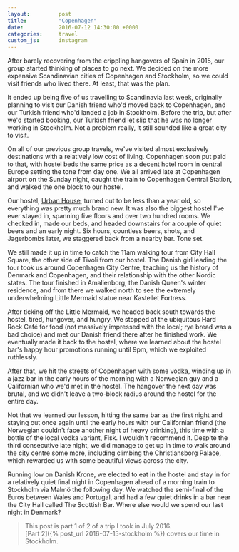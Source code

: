 ```yaml
---
layout:         post
title:          "Copenhagen"
date:           2016-07-12 14:30:00 +0000
categories:     travel
custom_js:      instagram
---
```


After barely recovering from the crippling hangovers of Spain in 2015, our group started thinking of places to go next. We decided on the more expensive Scandinavian cities of Copenhagen and Stockholm, so we could visit friends who lived there. At least, that was the plan.

<!-- Read More -->

It ended up being five of us travelling to Scandinavia last week, originally planning to visit our Danish friend who'd moved back to Copenhagen, and our Turkish friend who'd landed a job in Stockholm. Before the trip, but after we'd started booking, our Turkish friend let slip that he was no longer working in Stockholm. Not a problem really, it still sounded like a great city to visit.

On all of our previous group travels, we've visited almost exclusively destinations with a relatively low cost of living. Copenhagen soon put paid to that, with hostel beds the same price as a decent hotel room in central Europe setting the tone from day one. We all arrived late at Copenhagen airport on the Sunday night, caught the train to Copenhagen Central Station, and walked the one block to our hostel.

Our hostel, [Urban House][urban-house-link], turned out to be less than a year old, so everything was pretty much brand new. It was also the biggest hostel I've ever stayed in, spanning five floors and over two hundred rooms. We checked in, made our beds, and headed downstairs for a couple of quiet beers and an early night. Six hours, countless beers, shots, and Jagerbombs later, we staggered back from a nearby bar. Tone set.

We still made it up in time to catch the 11am walking tour from City Hall Square, the other side of Tivoli from our hostel. The Danish girl leading the tour took us around Copenhagen City Centre, teaching us the history of Denmark and Copenhagen, and their relationship with the other Nordic states. The tour finished in Amalienborg, the Danish Queen's winter residence, and from there we walked north to see the extremely underwhelming Little Mermaid statue near Kastellet Fortress.

<div class="instagram-container">
    <blockquote class="instagram-media" data-instgrm-captioned data-instgrm-version="6">
        <a href="https://www.instagram.com/p/BHcTZUKA2uv/" target="_blank"></a>
    </blockquote>
</div>

After ticking off the Little Mermaid, we headed back south towards the hostel, tired, hungover, and hungry. We stopped at the ubiquitous Hard Rock Café for food (not massively impressed with the local; rye bread was a bad choice) and met our Danish friend there after he finished work. We eventually made it back to the hostel, where we learned about the hostel bar's happy hour promotions running until 9pm, which we exploited ruthlessly. 

After that, we hit the streets of Copenhagen with some vodka, winding up in a jazz bar in the early hours of the morning with a Norwegian guy and a Californian who we'd met in the hostel. The hangover the next day was brutal, and we didn't leave a two-block radius around the hostel for the entire day.

Not that we learned our lesson, hitting the same bar as the first night and staying out once again until the early hours with our Californian friend (the Norwegian couldn't face another night of heavy drinking), this time with a bottle of the local vodka variant, Fisk. I wouldn't recommend it. Despite the third consecutive late night, we did manage to get up in time to walk around the city centre some more, including climbing the Christiansborg Palace, which rewarded us with some beautiful views across the city.

<div class="instagram-container">
    <blockquote class="instagram-media" data-instgrm-captioned data-instgrm-version="6">
        <a href="https://www.instagram.com/p/BHjoXWMAN9S/" target="_blank"></a>
    </blockquote>
</div>

Running low on Danish Krone, we elected to eat in the hostel and stay in for a relatively quiet final night in Copenhagen ahead of a morning train to Stockholm via Malmö the following day. We watched the semi-final of the Euros between Wales and Portugal, and had a few quiet drinks in a bar near the City Hall called The Scottish Bar. Where else would we spend our last night in Denmark?

> This post is part 1 of 2 of a trip I took in July 2016.  
> [Part 2]({% post_url 2016-07-15-stockholm %}) covers our time in Stockholm.

[urban-house-link]: https://urbanhouse.me/